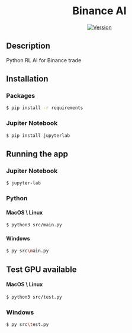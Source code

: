 <h1 align="center">
    Binance AI
</h1>

<p align="center">
<a href="" target="_blank"><img src="https://img.shields.io/badge/python-3.11-green?style=flat-square&logo=python" alt="Version" /></a>
</p>

## Description

Python RL AI for Binance trade

## Installation

### Packages

```bash
$ pip install -r requirements
```

### Jupiter Notebook

```bash
$ pip install jupyterlab
```

## Running the app

### Jupiter Notebook

```bash
$ jupyter-lab
```

### Python

#### MacOS \ Linux

```bash
$ python3 src/main.py
```

#### Windows

```bash
$ py src\main.py
```

## Test GPU available

#### MacOS \ Linux

```bash
$ python3 src/test.py
```

### Windows

```bash
$ py src\test.py
```